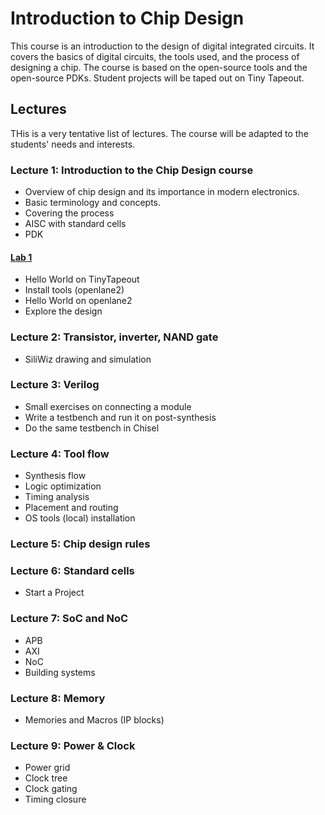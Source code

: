 # Introduction to Chip Design

This course is an introduction to the design of digital integrated circuits. It covers the basics of digital circuits, the tools used, and the process of designing a chip. The course is based on the open-source tools and the open-source PDKs. Student projects will be taped out on Tiny Tapeout.

## Lectures

THis is a very tentative list of lectures. The course will be adapted to the students' needs and interests.

### Lecture 1: Introduction to the Chip Design course
- Overview of chip design and its importance in modern electronics.
- Basic terminology and concepts.
- Covering the process
- AISC with standard cells
- PDK
#### [Lab 1](lab1)
- Hello World on TinyTapeout
- Install tools (openlane2)
- Hello World on openlane2
- Explore the design

### Lecture 2: Transistor, inverter, NAND gate
- SiliWiz drawing and simulation

### Lecture 3: Verilog
- Small exercises on connecting a module
- Write a testbench and run it on post-synthesis
- Do the same testbench in Chisel

### Lecture 4: Tool flow
- Synthesis flow
- Logic optimization
- Timing analysis
- Placement and routing
- OS tools (local) installation

### Lecture 5: Chip design rules

### Lecture 6: Standard cells
- Start a Project

### Lecture 7: SoC and NoC
- APB
- AXI
- NoC
- Building systems

### Lecture 8: Memory
- Memories and Macros (IP blocks)

### Lecture 9: Power & Clock
- Power grid
- Clock tree
- Clock gating
- Timing closure

